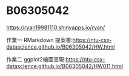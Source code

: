 # B06305042
https://ryan19981110.shinyapps.io/ryan/

作業一 RMarkdown 提案書:https://ntu-csx-datascience.github.io/B06305042/HW.html

作業二 ggplot2繪圖呈現:https://ntu-csx-datascience.github.io/B06305042/HW011.html
